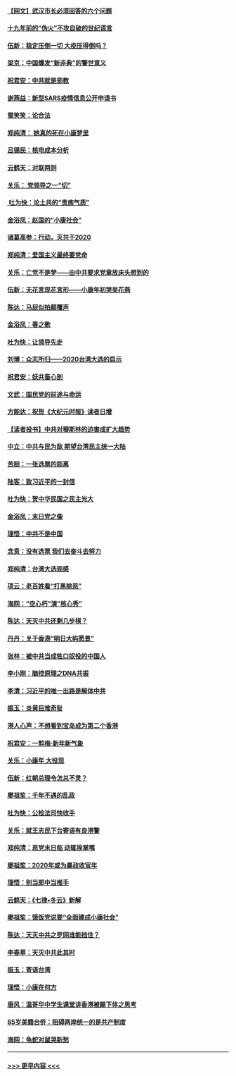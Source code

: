 #### [【网文】武汉市长必须回答的六个问题](../pages/nsc993/n11813848.md?t=01230511) 
#### [十九年前的“伪火”不攻自破的世纪谎言](../pages/nsc993/n11813238.md?t=01230511) 
#### [伍新：稳定压倒一切 大疫压得倒吗？](../pages/nsc993/n11812634.md?t=01230511) 
#### [梁京：中国爆发“新非典”的警世意义](../pages/nsc993/n11812554.md?t=01230511) 
#### [祝君安：中共就是邪教](../pages/nsc993/n11812431.md?t=01230511) 
#### [谢燕益：新型SARS疫情信息公开申请书](../pages/nsc993/n11808840.md?t=01230511) 
#### [蜀笑笑：论合法](../pages/nsc993/n11808064.md?t=01230511) 
#### [郑纯清： 她真的死在小康梦里](../pages/nsc993/n11806623.md?t=01230511) 
#### [吕锡民：核电成本分析](../pages/nsc993/n11806284.md?t=01230511) 
#### [云鹤天：对联两则](../pages/nsc993/n11805957.md?t=01230511) 
#### [关乐： 党领导之一“切”](../pages/nsc993/n11804505.md?t=01230511) 
#### [ 吐为快：论土共的“贵族气质”](../pages/nsc993/n11804490.md?t=01230511) 
#### [金浴凤：赵国的“小康社会”](../pages/nsc993/n11804452.md?t=01230511) 
#### [诸葛高参：行动，灭共于2020](../pages/nsc993/n11804120.md?t=01230511) 
#### [郑纯清：爱国主义最终要党命](../pages/nsc993/n11802197.md?t=01230511) 
#### [关乐：亡党不是梦——由中共要求党章放床头想到的](../pages/nsc993/n11802156.md?t=01230511) 
#### [伍新：无花言现花言形——小康年初哭吴花燕](../pages/nsc993/n11800044.md?t=01230511) 
#### [陈达：马屁似拍颠覆声](../pages/nsc993/n11800010.md?t=01230511) 
#### [金浴凤：春之歌](../pages/nsc993/n11797687.md?t=01230511) 
#### [吐为快：让领导先走](../pages/nsc993/n11797512.md?t=01230511) 
#### [刘博：众志所归——2020台湾大选的启示](../pages/nsc993/n11796878.md?t=01230511) 
#### [祝君安：妖共畜心剖](../pages/nsc993/n11794273.md?t=01230511) 
#### [文武：国民党的前途与命运](../pages/nsc993/n11794198.md?t=01230511) 
#### [方能达：祝贺《大纪元时报》读者日增](../pages/nsc993/n11793807.md?t=01230511) 
#### [【读者投书】中共对穆斯林的迫害成扩大趋势](../pages/nsc993/n11791371.md?t=01230511) 
#### [中立：中共与民为敌 期望台湾民主统一大陆](../pages/nsc993/n11790392.md?t=01230511) 
#### [苦胆：一张选票的距离](../pages/nsc993/n11788914.md?t=01230511) 
#### [陆客：致习近平的一封信](../pages/nsc993/n11788867.md?t=01230511) 
#### [吐为快：贺中华民国之民主光大](../pages/nsc993/n11788618.md?t=01230511) 
#### [金浴凤：末日党之像](../pages/nsc993/n11787475.md?t=01230511) 
#### [理悟：中共不是中国](../pages/nsc993/n11787463.md?t=01230511) 
#### [念贲：没有选票  我们去奋斗去努力](../pages/nsc993/n11787398.md?t=01230511) 
#### [郑纯清：台湾大选观感](../pages/nsc993/n11786210.md?t=01230511) 
#### [项云：老百姓看“打黑除恶”](../pages/nsc993/n11785398.md?t=01230511) 
#### [海网：“空心朽”演“核心秀”](../pages/nsc993/n11783874.md?t=01230511) 
#### [陈达：天灭中共还剩几步棋？](../pages/nsc993/n11783719.md?t=01230511) 
#### [丹丹：关于香港“明日大屿愿景”](../pages/nsc993/n11783273.md?t=01230511) 
#### [张林：被中共当成牲口奴役的中国人](../pages/nsc993/n11782397.md?t=01230511) 
#### [李小刚：脑控原理之DNA共振](../pages/nsc993/n11780962.md?t=01230511) 
#### [李清：习近平的唯一出路是解体中共](../pages/nsc993/n11780866.md?t=01230511) 
#### [振玉：炎黄巨难奇耻](../pages/nsc993/n11779632.md?t=01230511) 
#### [港人心声：不想看到宝岛成为第二个香港](../pages/nsc993/n11778817.md?t=01230511) 
#### [祝君安：一剪梅‧新年新气象](../pages/nsc993/n11776340.md?t=01230511) 
#### [关乐：小康年 大役现](../pages/nsc993/n11774213.md?t=01230511) 
#### [伍新：红朝总理令怎总不灵？](../pages/nsc993/n11770813.md?t=01230511) 
#### [廖祖笙：千年不遇的乱政](../pages/nsc993/n11770373.md?t=01230511) 
#### [吐为快：公检法司快收手](../pages/nsc993/n11770359.md?t=01230511) 
#### [关乐：就王志民下台寄语有良港警](../pages/nsc993/n11769903.md?t=01230511) 
#### [郑纯清：恶党末日临 动辄挨掌嘴](../pages/nsc993/n11769356.md?t=01230511) 
#### [廖祖笙：2020年或为暴政收官年](../pages/nsc993/n11768216.md?t=01230511) 
#### [理悟：别当郎中当推手](../pages/nsc993/n11768243.md?t=01230511) 
#### [云鹤天：《七律▪冬云》新解](../pages/nsc993/n11768204.md?t=01230511) 
#### [廖祖笙：饿饭党说要“全面建成小康社会”](../pages/nsc993/n11767482.md?t=01230511) 
#### [陈达：天灭中共之罗网谁能挡住？](../pages/nsc993/n11767465.md?t=01230511) 
#### [李春草：天灭中共此其时](../pages/nsc993/n11767452.md?t=01230511) 
#### [振玉：寄语台湾](../pages/nsc993/n11767432.md?t=01230511) 
#### [理悟：小康在何方](../pages/nsc993/n11767394.md?t=01230511) 
#### [唐风：温哥华中学生课堂讲香港被踢下体之思考](../pages/nsc993/n11766848.md?t=01230511) 
#### [85岁美籍台侨：阻碍两岸统一的是共产制度](../pages/nsc993/n11765043.md?t=01230511) 
#### [海网：龟蛇对鼠哭新愁](../pages/nsc993/n11764895.md?t=01230511) 

----
#### [ >>> 更早内容 <<< ](../indexes/nsc993-earlier.md)
